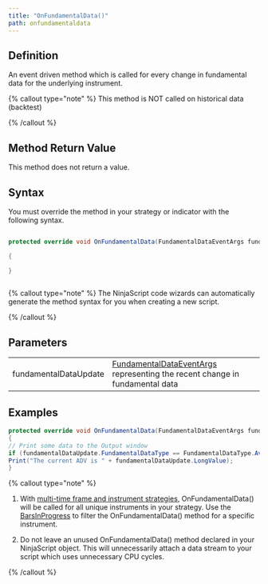 ```yaml
---
title: "OnFundamentalData()"
path: onfundamentaldata
---
```


## Definition

An event driven method which is called for every change in fundamental data for the underlying instrument.

{% callout type="note" %}
This method is NOT called on historical data (backtest)

{% /callout %}

## Method Return Value

This method does not return a value.

## Syntax

You must override the method in your strategy or indicator with the following syntax.

```csharp

protected override void OnFundamentalData(FundamentalDataEventArgs fundamentalDataUpdate)

{

}
    
```

{% callout type="note" %}
The NinjaScript code wizards can automatically generate the method syntax for you when creating a new script.

{% /callout %}

## Parameters

|  |  |
| --- | --- |
| fundamentalDataUpdate | [FundamentalDataEventArgs](fundamentaldataeventargs.md) representing the recent change in fundamental data |

## Examples

```csharp
protected override void OnFundamentalData(FundamentalDataEventArgs fundamentalDataUpdate)
{
// Print some data to the Output window
if (fundamentalDataUpdate.FundamentalDataType == FundamentalDataType.AverageDailyVolume)
Print("The current ADV is " + fundamentalDataUpdate.LongValue);
}
```

{% callout type="note" %}

1. With [multi-time frame and instrument strategies](multi-time_frame__instruments.md), OnFundamentalData() will be called for all unique instruments in your strategy. Use the [BarsInProgress](barsinprogress.md) to filter the OnFundamentalData() method for a specific instrument.

2. Do not leave an unused OnFundamentalData() method declared in your NinjaScript object. This will unnecessarily attach a data stream to your script which uses unnecessary CPU cycles.

{% /callout %}
